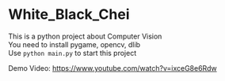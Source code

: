 # White_Black_Chei

This is a python project about Computer Vision<br/>
You need to install pygame, opencv, dlib<br/>
Use ```python main.py``` to start this project<br/>

Demo Video: https://www.youtube.com/watch?v=ixceG8e6Rdw
